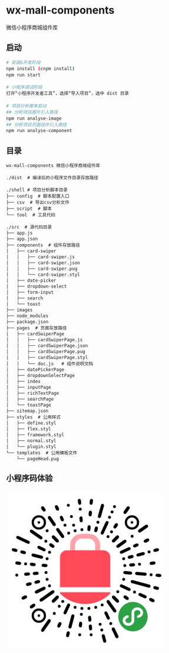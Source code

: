 # wx-mall-components
微信小程序商城组件库

## 启动

```bash
# 安装&开发阶段
npm install (cnpm install)
npm run start

# 小程序调试阶段
打开“小程序开发者工具”，选择“导入项目”，选中 dist 目录

# 项目分析脚本启动
## 分析项目图片引入路径
npm run analyse-image 
## 分析项目页面组件引入路径
npm run analyse-component
```

## 目录

    wx-mall-components 微信小程序商城组件库

    ./dist  # 编译后的小程序文件目录存放路径

    ./shell # 项目分析脚本目录
    ├── config  # 脚本配置入口
    ├── csv  # 导出csv分析文件
    ├── script  # 脚本
    └── tool  # 工具代码

    ./src  # 源代码目录
    ├── app.js
    ├── app.json
    ├── components  # 组件存放路径
    │   ├── card-swiper
    │   │   ├── card-swiper.js
    │   │   ├── card-swiper.json
    │   │   ├── card-swiper.pug
    │   │   └── card-swiper.styl
    │   ├── date-picker
    │   ├── dropdown-select
    │   ├── form-input
    │   ├── search
    │   └── toast
    ├── images
    ├── node_modules
    ├── package.json
    ├── pages  # 页面存放路径
    │   ├── cardSwiperPage
    │   │   ├── cardSwiperPage.js
    │   │   ├── cardSwiperPage.json
    │   │   ├── cardSwiperPage.pug
    │   │   ├── cardSwiperPage.styl
    │   │   └── doc.js   # 组件说明文档
    │   ├── datePickerPage
    │   ├── dropdownSelectPage
    │   ├── index
    │   ├── inputPage
    │   ├── richTextPage
    │   ├── searchPage
    │   └── toastPage
    ├── sitemap.json
    ├── styles  # 公用样式
    │   ├── define.styl
    │   ├── flex.styl
    │   ├── framework.styl
    │   ├── normal.styl
    │   └── plugin.styl
    └── templates  # 公用模板文件
        └── pageHead.pug

## 小程序码体验

![ ](./src/images/wechat.jpg) 
